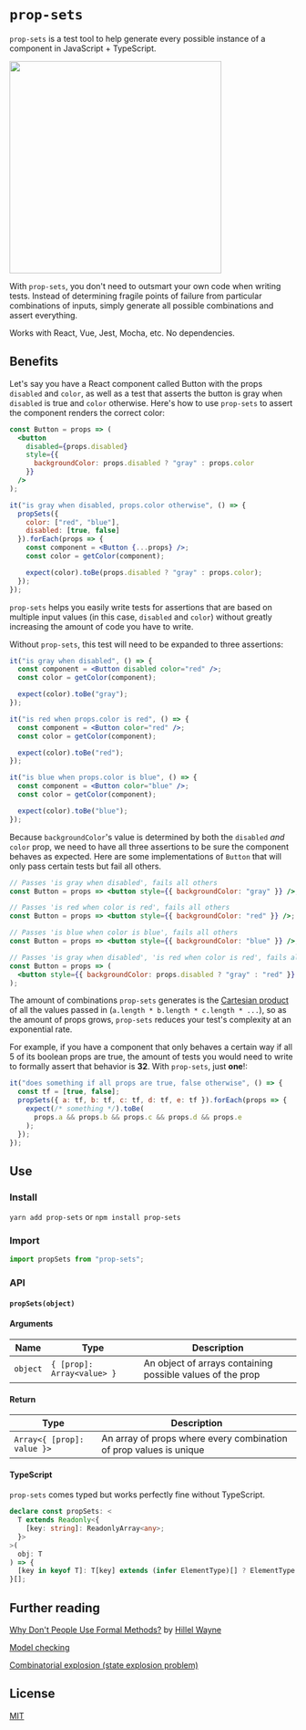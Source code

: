 # `prop-sets`

`prop-sets` is a test tool to help generate every possible instance of a component in JavaScript + TypeScript.

<img src="https://user-images.githubusercontent.com/4934193/54797280-b61c3380-4c10-11e9-81ff-1b76be3cb8ea.png" width="372" />

With `prop-sets`, you don't need to outsmart your own code when writing tests. Instead of determining fragile points of failure from particular combinations of inputs, simply generate all possible combinations and assert everything.

Works with React, Vue, Jest, Mocha, etc. No dependencies.

## Benefits

Let's say you have a React component called Button with the props `disabled` and `color`, as well as a test that asserts the button is gray when `disabled` is true and `color` otherwise. Here's how to use `prop-sets` to assert the component renders the correct color:

```jsx
const Button = props => (
  <button
    disabled={props.disabled}
    style={{
      backgroundColor: props.disabled ? "gray" : props.color
    }}
  />
);

it("is gray when disabled, props.color otherwise", () => {
  propSets({
    color: ["red", "blue"],
    disabled: [true, false]
  }).forEach(props => {
    const component = <Button {...props} />;
    const color = getColor(component);

    expect(color).toBe(props.disabled ? "gray" : props.color);
  });
});
```

`prop-sets` helps you easily write tests for assertions that are based on multiple input values (in this case, `disabled` and `color`) without greatly increasing the amount of code you have to write.

Without `prop-sets`, this test will need to be expanded to three assertions:

```jsx
it("is gray when disabled", () => {
  const component = <Button disabled color="red" />;
  const color = getColor(component);

  expect(color).toBe("gray");
});

it("is red when props.color is red", () => {
  const component = <Button color="red" />;
  const color = getColor(component);

  expect(color).toBe("red");
});

it("is blue when props.color is blue", () => {
  const component = <Button color="blue" />;
  const color = getColor(component);

  expect(color).toBe("blue");
});
```

Because `backgroundColor`'s value is determined by both the `disabled` _and_ `color` prop, we need to have all three assertions to be sure the component behaves as expected. Here are some implementations of `Button` that will only pass certain tests but fail all others.

```jsx
// Passes 'is gray when disabled', fails all others
const Button = props => <button style={{ backgroundColor: "gray" }} />;

// Passes 'is red when color is red', fails all others
const Button = props => <button style={{ backgroundColor: "red" }} />;

// Passes 'is blue when color is blue', fails all others
const Button = props => <button style={{ backgroundColor: "blue" }} />;

// Passes 'is gray when disabled', 'is red when color is red', fails all others
const Button = props => (
  <button style={{ backgroundColor: props.disabled ? "gray" : "red" }} />
);
```

The amount of combinations `prop-sets` generates is the [Cartesian product](https://en.wikipedia.org/wiki/Cartesian_product) of all the values passed in (`a.length * b.length * c.length * ...`), so as the amount of props grows, `prop-sets` reduces your test's complexity at an exponential rate.

For example, if you have a component that only behaves a certain way if all 5 of its boolean props are true, the amount of tests you would need to write to formally assert that behavior is **32**. With `prop-sets`, just **one**!:

```js
it("does something if all props are true, false otherwise", () => {
  const tf = [true, false];
  propSets({ a: tf, b: tf, c: tf, d: tf, e: tf }).forEach(props => {
    expect(/* something */).toBe(
      props.a && props.b && props.c && props.d && props.e
    );
  });
});
```

## Use

### Install

`yarn add prop-sets` or `npm install prop-sets`

### Import

```js
import propSets from "prop-sets";
```

### API

#### `propSets(object)`

#### Arguments

| Name     | Type                       | Description                                                |
| -------- | -------------------------- | ---------------------------------------------------------- |
| `object` | `{ [prop]: Array<value> }` | An object of arrays containing possible values of the prop |

#### Return

| Type                       | Description                                                        |
| -------------------------- | ------------------------------------------------------------------ |
| `Array<{ [prop]: value }>` | An array of props where every combination of prop values is unique |

#### TypeScript

`prop-sets` comes typed but works perfectly fine without TypeScript.

```ts
declare const propSets: <
  T extends Readonly<{
    [key: string]: ReadonlyArray<any>;
  }>
>(
  obj: T
) => {
  [key in keyof T]: T[key] extends (infer ElementType)[] ? ElementType : any
}[];
```

## Further reading

[Why Don't People Use Formal Methods?](https://hillelwayne.com/post/why-dont-people-use-formal-methods/) by [Hillel Wayne](https://hillelwayne.com/)

[Model checking](https://en.wikipedia.org/wiki/Model_checking)

[Combinatorial explosion (state explosion problem)](https://en.wikipedia.org/wiki/Combinatorial_explosion)

## License

[MIT](./license)
